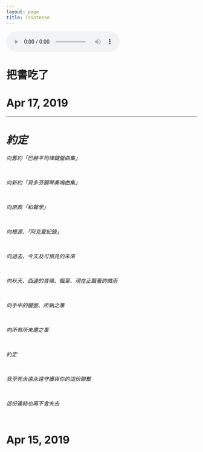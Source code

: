 ```yaml
---
layout: page
title: Tristesse
---
```

<audio controls="controls">
  <source src="/assets/tristesse/Op.10-3.ogg" type="audio/ogg">
  <source src="/assets/tristesse/Op.10-3.mp3" type="audio/mpeg">
Your browser does not support the audio tag.
</audio>

<br>

# 把書吃了

# Apr 17, 2019

---

# _約定_

_向舊約「巴赫平均律鍵盤曲集」_

<br>

_向新約「貝多芬鋼琴奏鳴曲集」_

<br>

_向原典「和聲學」_

<br>

_向根源、「阿克夏紀錄」_

<br>

_向過去、今天及可預見的未來_

<br>

_向秋天、西邊的昔陽、楓葉、現在正飄著的微雨_

<br>

_向手中的鍵盤、所執之筆_

<br>

_向所有所未盡之事_

<br>

_約定_

<br>

_我至死永遠永遠守護與你的這份聯繫_

<br>

_這份連結也再不會失去_

<br>

# Apr 15, 2019
